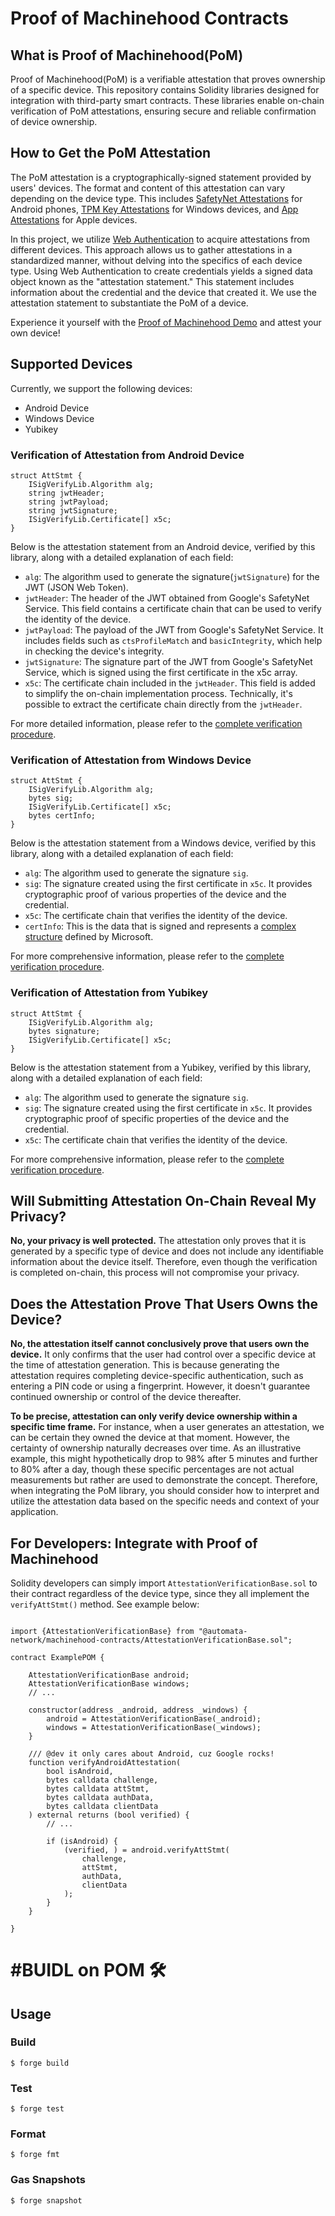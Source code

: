 # Proof of Machinehood Contracts

## What is Proof of Machinehood(PoM)
Proof of Machinehood(PoM) is a verifiable attestation that proves ownership of a specific device. This repository contains Solidity libraries designed for integration with third-party smart contracts. These libraries enable on-chain verification of PoM attestations, ensuring secure and reliable confirmation of device ownership.

## How to Get the PoM Attestation
The PoM attestation is a cryptographically-signed statement provided by users' devices. The format and content of this attestation can vary depending on the device type. This includes [SafetyNet Attestations](https://developer.android.com/privacy-and-security/safetynet/attestation) for Android phones, [TPM Key Attestations](https://learn.microsoft.com/en-us/windows-server/identity/ad-ds/manage/component-updates/tpm-key-attestation) for Windows devices, and [App Attestations](https://developer.apple.com/documentation/devicecheck/validating_apps_that_connect_to_your_server) for Apple devices.

In this project, we utilize [Web Authentication](https://www.w3.org/TR/webauthn/#sec-authenticator-data) to acquire attestations from different devices. This approach allows us to gather attestations in a standardized manner, without delving into the specifics of each device type. Using Web Authentication to create credentials yields a signed data object known as the "attestation statement." This statement includes information about the credential and the device that created it. We use the attestation statement to substantiate the PoM of a device.

Experience it yourself with the [Proof of Machinehood Demo](https://pom.ata.network/) and attest your own device!

## Supported Devices
Currently, we support the following devices:
- Android Device
- Windows Device
- Yubikey

### Verification of Attestation from Android Device
```solidity
struct AttStmt {
    ISigVerifyLib.Algorithm alg;
    string jwtHeader;
    string jwtPayload;
    string jwtSignature;
    ISigVerifyLib.Certificate[] x5c;
}
```
Below is the attestation statement from an Android device, verified by this library, along with a detailed explanation of each field:
- `alg`: The algorithm used to generate the signature(`jwtSignature`) for the JWT (JSON Web Token).
- `jwtHeader`: The header of the JWT obtained from Google's SafetyNet Service. This field contains a certificate chain that can be used to verify the identity of the device.
- `jwtPayload`: The payload of the JWT from Google's SafetyNet Service. It includes fields such as `ctsProfileMatch` and `basicIntegrity`, which help in checking the device's integrity.
- `jwtSignature`: The signature part of the JWT from Google's SafetyNet Service, which is signed using the first certificate in the x5c array.
- `x5c`: The certificate chain included in the `jwtHeader`. This field is added to simplify the on-chain implementation process. Technically, it's possible to extract the certificate chain directly from the `jwtHeader`.

For more detailed information, please refer to the [complete verification procedure](https://www.w3.org/TR/webauthn-2/#sctn-android-safetynet-attestation).

### Verification of Attestation from Windows Device
```solidity
struct AttStmt {
    ISigVerifyLib.Algorithm alg;
    bytes sig;
    ISigVerifyLib.Certificate[] x5c;
    bytes certInfo;
}
```
Below is the attestation statement from a Windows device, verified by this library, along with a detailed explanation of each field:
- `alg`: The algorithm used to generate the signature `sig`.
- `sig`: The signature created using the first certificate in `x5c`. It provides cryptographic proof of various properties of the device and the credential.
- `x5c`: The certificate chain that verifies the identity of the device.
- `certInfo`: This is the data that is signed and represents a [complex structure](https://github.com/automata-network/machinehood-contracts/blob/d3fd0a81f66d48706da445001142bef93125e3b2/src/utils/CertInfoParser.sol#L17-L29) defined by Microsoft.

For more comprehensive information, please refer to the [complete verification procedure](https://www.w3.org/TR/webauthn-2/#sctn-tpm-attestation).

### Verification of Attestation from Yubikey
```solidity
struct AttStmt {
    ISigVerifyLib.Algorithm alg;
    bytes signature;
    ISigVerifyLib.Certificate[] x5c;
}
```
Below is the attestation statement from a Yubikey, verified by this library, along with a detailed explanation of each field:
- `alg`: The algorithm used to generate the signature `sig`.
- `sig`: The signature created using the first certificate in `x5c`. It provides cryptographic proof of specific properties of the device and the credential.
- `x5c`: The certificate chain that verifies the identity of the device.

For more comprehensive information, please refer to the [complete verification procedure](https://www.w3.org/TR/webauthn-2/#sctn-packed-attestation).

## Will Submitting Attestation On-Chain Reveal My Privacy?
**No, your privacy is well protected.** The attestation only proves that it is generated by a specific type of device and does not include any identifiable information about the device itself. Therefore, even though the verification is completed on-chain, this process will not compromise your privacy.

## Does the Attestation Prove That Users Owns the Device?
**No, the attestation itself cannot conclusively prove that users own the device.** It only confirms that the user had control over a specific device at the time of attestation generation. This is because generating the attestation requires completing device-specific authentication, such as entering a PIN code or using a fingerprint. However, it doesn't guarantee continued ownership or control of the device thereafter.

**To be precise, attestation can only verify device ownership within a specific time frame.** For instance, when a user generates an attestation, we can be certain they owned the device at that moment. However, the certainty of ownership naturally decreases over time. As an illustrative example, this might hypothetically drop to 98% after 5 minutes and further to 80% after a day, though these specific percentages are not actual measurements but rather are used to demonstrate the concept. Therefore, when integrating the PoM library, you should consider how to interpret and utilize the attestation data based on the specific needs and context of your application.

## For Developers: Integrate with Proof of Machinehood
Solidity developers can simply import `AttestationVerificationBase.sol` to their contract regardless of the device type, since they all implement the `verifyAttStmt()` method. See example below:

```solidity

import {AttestationVerificationBase} from "@automata-network/machinehood-contracts/AttestationVerificationBase.sol";

contract ExamplePOM {

    AttestationVerificationBase android;
    AttestationVerificationBase windows;
    // ...

    constructor(address _android, address _windows) {
        android = AttestationVerificationBase(_android);
        windows = AttestationVerificationBase(_windows);
    }

    /// @dev it only cares about Android, cuz Google rocks!
    function verifyAndroidAttestation(
        bool isAndroid,
        bytes calldata challenge,
        bytes calldata attStmt,
        bytes calldata authData,
        bytes calldata clientData
    ) external returns (bool verified) {
        // ...
        
        if (isAndroid) {
            (verified, ) = android.verifyAttStmt(
                challenge,
                attStmt,
                authData,
                clientData
            );
        }
    }

}

```

# #BUIDL on POM 🛠️

## Usage

### Build

```shell
$ forge build
```

### Test

```shell
$ forge test
```

### Format

```shell
$ forge fmt
```

### Gas Snapshots

```shell
$ forge snapshot
```
